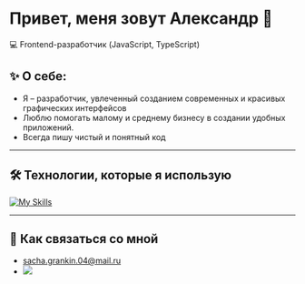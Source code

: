 # Привет, меня зовут Александр 👋
💻 Frontend-разработчик (JavaScript, TypeScript) 

## ✨ О себе: 
* Я – разработчик, увлеченный созданием современных и красивых графических интерфейсов
* Люблю помогать малому и среднему бизнесу в создании удобных приложений.
* Всегда пишу чистый и понятный код

---

## 🛠 Технологии, которые я использую 
[![My Skills](https://skillicons.dev/icons?i=html,css,js,ts,figma,git)](https://skillicons.dev)

---

## 💬 Как связаться со мной 
* <a href="mailto:sacha.grankin.04@mail.ru">sacha.grankin.04@mail.ru</a>
* <a href="https://t.me/popugaucheg">
    <img src="https://img.shields.io/badge/Telegram-2CA5E0?style=for-the-badge&logo=telegram&logoColor=white" />
  </a>


<!--
**AlexanderGrankin/AlexanderGrankin** is a ✨ _special_ ✨ repository because its `README.md` (this file) appears on your GitHub profile.

Here are some ideas to get you started:

- 🔭 I’m currently working on ...
- 🌱 I’m currently learning ...
- 👯 I’m looking to collaborate on ...
- 🤔 I’m looking for help with ...
- 💬 Ask me about ...
- 📫 How to reach me: ...
- 😄 Pronouns: ...
- ⚡ Fun fact: ...
-->
